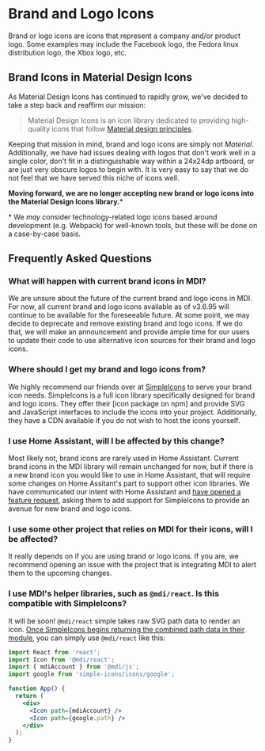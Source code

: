 # Brand and Logo Icons

Brand or logo icons are icons that represent a company and/or product logo. Some examples may include the Facebook logo, the Fedora linux distribution logo, the Xbox logo, etc.

## Brand Icons in Material Design Icons

As Material Design Icons has continued to rapidly grow, we've decided to take a step back and reaffirm our mission:

> Material Design Icons is an icon library dedicated to providing high-quality icons that follow [Material design principles][1].

Keeping that mission in mind, brand and logo icons are simply not _Material_. Additionally, we have had issues dealing with logos that don't work well in a single color, don't fit in a distinguishable way within a 24x24dp artboard, or are just very obscure logos to begin with. It is very easy to say that we do not feel that we have served this niche of icons well.

**Moving forward, we are no longer accepting new brand or logo icons into the Material Design Icons library.***

\* We _may_ consider technology-related logo icons based around development (e.g. Webpack) for well-known tools, but these will be done on a case-by-case basis.

## Frequently Asked Questions

### What will happen with current brand icons in MDI?

We are unsure about the future of the current brand and logo icons in MDI. For now, all current brand and logo icons available as of v3.6.95 will continue to be available for the foreseeable future. At some point, we may decide to deprecate and remove existing brand and logo icons. If we do that, we will make an announcement and provide ample time for our users to update their code to use alternative icon sources for their brand and logo icons.

### Where should I get my brand and logo icons from?

We highly recommend our friends over at [SimpleIcons][2] to serve your brand icon needs. SimpleIcons is a full icon library specifically designed for brand and logo icons. They offer their [icon package on npm] and provide SVG and JavaScript interfaces to include the icons into your project. Additionally, they have a CDN available if you do not wish to host the icons yourself.

### I use Home Assistant, will I be affected by this change?

Most likely not, brand icons are rarely used in Home Assistant. Current brand icons in the MDI library will remain unchanged for now, but if there is a new brand icon you would like to use in Home Assistant, that will require some changes on Home Assitant's part to support other icon libraries. We have communicated our intent with Home Assistant and [have opened a feature request][4], asking them to add support for SimpleIcons to provide an avenue for new brand and logo icons.

### I use some other project that relies on MDI for their icons, will I be affected?

It really depends on if you are using brand or logo icons. If you are, we recommend opening an issue with the project that is integrating MDI to alert them to the upcoming changes.

### I use MDI's helper libraries, such as `@mdi/react`. Is this compatible with SimpleIcons?

It will be soon! `@mdi/react` simple takes raw SVG path data to render an icon. [Once SimpleIcons begins returning the combined path data in their module][5], you can simply use `@mdi/react` like this:

```jsx
import React from 'react';
import Icon from '@mdi/react';
import { mdiAccount } from '@mdi/js';
import google from 'simple-icons/icons/google';

function App() {
  return (
    <div>
      <Icon path={mdiAccount} />
      <Icon path={google.path} />
    </div>
  );
}
```

[1]: https://material.io/design/iconography/system-icons.html#design-principles
[2]: https://simpleicons.org/
[3]: https://www.npmjs.com/package/simple-icons
[4]: https://community.home-assistant.io/t/material-design-icons-simpleicons-add-support-for-simpleicons-library/108765
[5]: https://github.com/simple-icons/simple-icons/issues/1272
